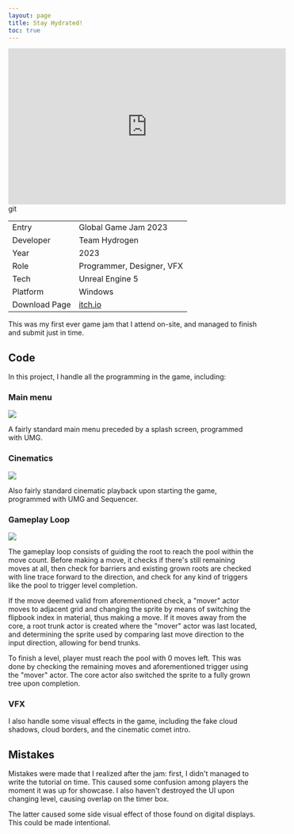 ```yaml
---
layout: page
title: Stay Hydrated!
toc: true
---
```


<iframe width="560" height="315" src="https://www.youtube.com/embed/SpqKJUrZnv0" title="YouTube video player" frameborder="0" allow="accelerometer; autoplay; clipboard-write; encrypted-media; gyroscope; picture-in-picture; web-share" allowfullscreen></iframe>


<table>
  <tbody>
    <tr>
      <td>Entry</td>
      <td>Global Game Jam 2023</td>
    </tr>
    <tr>
      <td>Developer</td>
      <td>Team Hydrogen</td>
    </tr>
    <tr>
      <td>Year</td>
      <td>2023</td>
    </tr>
    <tr>
      <td>Role</td>
      <td>Programmer, Designer, VFX</td>
    </tr>
    <tr>git 
      <td>Tech</td>
      <td>Unreal Engine 5</td>
    </tr>
    <tr>
      <td>Platform</td>
      <td>Windows</td>
    </tr>
    <tr>
      <td>Download Page</td>
      <td><a href="https://makotoichinose.itch.io/hydrogen">itch.io</a></td>
    </tr>
  </tbody>
</table>

This was my first ever game jam that I attend on-site, and managed to finish and submit just in time.

## Code

In this project, I handle all the programming in the game, including:
### Main menu
![](https://img.itch.zone/aW1hZ2UvMTkwODIwNy8xMTIyNDk3MS5qcGc=/original/cX1NF3.jpg)

A fairly standard main menu preceded by a splash screen, programmed with UMG.

### Cinematics

![](https://img.itch.zone/aW1hZ2UvMTkwODIwNy8xMTIyNDk2OC5qcGc=/original/htll8w.jpg)

Also fairly standard cinematic playback upon starting the game, programmed with UMG and Sequencer.

### Gameplay Loop

![](https://img.itch.zone/aW1hZ2UvMTkwODIwNy8xMTIyNDk3Mi5qcGc=/original/HpdwMp.jpg)

The gameplay loop consists of guiding the root to reach the pool within the move count. Before making a move, it checks if there's still remaining moves at all, then check for barriers and existing grown roots are checked with line trace forward to the direction, and check for any kind of triggers like the pool to trigger level completion.

If the move deemed valid from aforementioned check, a "mover" actor moves to adjacent grid and changing the sprite by means of switching the flipbook index in material, thus making a move. If it moves away from the core, a root trunk actor is created where the "mover" actor was last located, and determining the sprite used by comparing last move direction to the input direction, allowing for bend trunks.

To finish a level, player must reach the pool with 0 moves left. This was done by checking the remaining moves and aforementioned trigger using the "mover" actor. The core actor also switched the sprite to a fully grown tree upon completion.

### VFX

I also handle some visual effects in the game, including the fake cloud shadows, cloud borders, and the cinematic comet intro.

## Mistakes

Mistakes were made that I realized after the jam: first, I didn't managed to write the tutorial on time. This caused some confusion among players the moment it was up for showcase. I also haven't destroyed the UI upon changing level, causing overlap on the timer box.

The latter caused some side visual effect of those found on digital displays. This could be made intentional.

